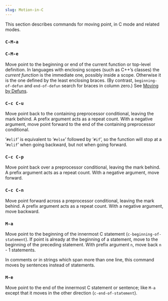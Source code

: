 ```yaml
---
slug: Motion-in-C
---
```


This section describes commands for moving point, in C mode and related modes.

### `C-M-a`

### `C-M-e`

Move point to the beginning or end of the current function or top-level definition. In languages with enclosing scopes (such as C++’s classes) the *current function* is the immediate one, possibly inside a scope. Otherwise it is the one defined by the least enclosing braces. (By contrast, `beginning-of-defun` and `end-of-defun` search for braces in column zero.) See [Moving by Defuns](Moving-by-Defuns).

### `C-c C-u`

Move point back to the containing preprocessor conditional, leaving the mark behind. A prefix argument acts as a repeat count. With a negative argument, move point forward to the end of the containing preprocessor conditional.

‘`#elif`’ is equivalent to ‘`#else`’ followed by ‘`#if`’, so the function will stop at a ‘`#elif`’ when going backward, but not when going forward.

### `C-c C-p`

Move point back over a preprocessor conditional, leaving the mark behind. A prefix argument acts as a repeat count. With a negative argument, move forward.

### `C-c C-n`

Move point forward across a preprocessor conditional, leaving the mark behind. A prefix argument acts as a repeat count. With a negative argument, move backward.

### `M-a`

Move point to the beginning of the innermost C statement (`c-beginning-of-statement`). If point is already at the beginning of a statement, move to the beginning of the preceding statement. With prefix argument `n`, move back `n` - 1 statements.

In comments or in strings which span more than one line, this command moves by sentences instead of statements.

### `M-e`

Move point to the end of the innermost C statement or sentence; like `M-a` except that it moves in the other direction (`c-end-of-statement`).
